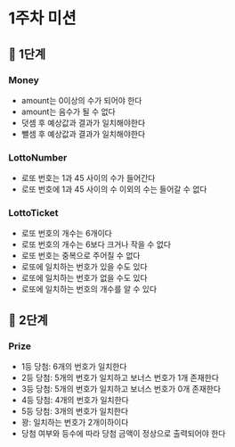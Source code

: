 # 1주차 미션
## 🎲  1단계
### Money
+ amount는 0이상의 수가 되어야 한다
+ amount는 음수가 될 수 없다
+ 덧셈 후 예상값과 결과가 일치해야한다
+ 뺄셈 후 예상값과 결과가 일치해야한다

### LottoNumber
+ 로또 번호는 1과 45 사이의 수가 들어간다
+ 로또 번호에 1과 45 사이의 수 이외의 수는 들어갈 수 없다

### LottoTicket
+ 로또 번호의 개수는 6개이다
+ 로또 번호의 개수는 6보다 크거나 작을 수 없다
+ 로또 번호는 중복으로 주어질 수 없다
+ 로또에 일치하는 번호가 있을 수도 있다
+ 로또에 일치하는 번호가 없을 수도 있다
+ 로또에 일치하는 번호의 개수를 알 수 있다

## 🎲  2단계
### Prize
+ 1등 당첨: 6개의 번호가 일치한다
+ 2등 당첨: 5개의 번호가 일치하고 보너스 번호가 1개 존재한다
+ 3등 당첨: 5개의 번호가 일치하고 보너스 번호가 0개 존재한다
+ 4등 당첨: 4개의 번호가 일치한다
+ 5등 당첨: 3개의 번호가 일치한다
+ 꽝: 일치하는 번호가 2개이하이다
+ 당첨 여부와 등수에 따라 당첨 금액이 정상으로 출력되어야 한다